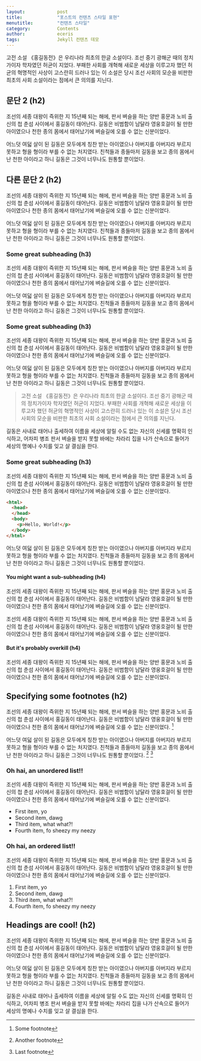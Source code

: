 ```yaml
---
layout:            post
title:             "포스트의 컨텐츠 스타일 표현"
menutitle:         "컨텐츠 스타일"
category:          Contents
author:            eceris
tags:              Jekyll 컨텐츠 데모
---
```


고전 소설 《홍길동전》은 우리나라 최초의 한글 소설이다. 조선 중기 광해군 때의 정치가이자 학자였던 허균이 지었다. 부패한 사회를 개혁해 새로운 세상을 이루고자 했던 허균의 혁명적인 사상이 고스란히 드러나 있는 이 소설은 당시 조선 사회의 모순을 비판한 최초의 사회 소설이라는 점에서 큰 의의를 지닌다.

## 문단 2 (h2)

조선의 세종 대왕이 즉위한 지 15년째 되는 해에, 판서 벼슬을 하는 양반 홍문과 노비 출신의 첩 춘섬 사이에서 홍길동이 태어난다. 길동은 비범함이 남달라 영웅호걸이 될 만한 아이였으나 천한 종의 몸에서 태어났기에 벼슬길에 오를 수 없는 신분이었다.

어느덧 여덟 살이 된 길동은 모두에게 칭찬 받는 아이였으나 아버지를 아버지라 부르지 못하고 형을 형이라 부를 수 없는 처지였다. 친척들과 종들마저 길동을 보고 종의 몸에서 난 천한 아이라고 하니 길동은 그것이 너무나도 원통할 뿐이었다.

## 다른 문단 2 (h2)

조선의 세종 대왕이 즉위한 지 15년째 되는 해에, 판서 벼슬을 하는 양반 홍문과 노비 출신의 첩 춘섬 사이에서 홍길동이 태어난다. 길동은 비범함이 남달라 영웅호걸이 될 만한 아이였으나 천한 종의 몸에서 태어났기에 벼슬길에 오를 수 없는 신분이었다.

어느덧 여덟 살이 된 길동은 모두에게 칭찬 받는 아이였으나 아버지를 아버지라 부르지 못하고 형을 형이라 부를 수 없는 처지였다. 친척들과 종들마저 길동을 보고 종의 몸에서 난 천한 아이라고 하니 길동은 그것이 너무나도 원통할 뿐이었다.

### Some great subheading (h3)

조선의 세종 대왕이 즉위한 지 15년째 되는 해에, 판서 벼슬을 하는 양반 홍문과 노비 출신의 첩 춘섬 사이에서 홍길동이 태어난다. 길동은 비범함이 남달라 영웅호걸이 될 만한 아이였으나 천한 종의 몸에서 태어났기에 벼슬길에 오를 수 없는 신분이었다.

어느덧 여덟 살이 된 길동은 모두에게 칭찬 받는 아이였으나 아버지를 아버지라 부르지 못하고 형을 형이라 부를 수 없는 처지였다. 친척들과 종들마저 길동을 보고 종의 몸에서 난 천한 아이라고 하니 길동은 그것이 너무나도 원통할 뿐이었다.

### Some great subheading (h3)

조선의 세종 대왕이 즉위한 지 15년째 되는 해에, 판서 벼슬을 하는 양반 홍문과 노비 출신의 첩 춘섬 사이에서 홍길동이 태어난다. 길동은 비범함이 남달라 영웅호걸이 될 만한 아이였으나 천한 종의 몸에서 태어났기에 벼슬길에 오를 수 없는 신분이었다.

어느덧 여덟 살이 된 길동은 모두에게 칭찬 받는 아이였으나 아버지를 아버지라 부르지 못하고 형을 형이라 부를 수 없는 처지였다. 친척들과 종들마저 길동을 보고 종의 몸에서 난 천한 아이라고 하니 길동은 그것이 너무나도 원통할 뿐이었다.

> 고전 소설 《홍길동전》은 우리나라 최초의 한글 소설이다. 조선 중기 광해군 때의 정치가이자 학자였던 허균이 지었다. 부패한 사회를 개혁해 새로운 세상을 이루고자 했던 허균의 혁명적인 사상이 고스란히 드러나 있는 이 소설은 당시 조선 사회의 모순을 비판한 최초의 사회 소설이라는 점에서 큰 의의를 지닌다.

길동은 사내로 태어나 출세하여 이름을 세상에 알릴 수도 없는 자신의 신세를 명확히 인식하고, 어차피 병조 판서 벼슬을 받지 못할 바에는 차라리 집을 나가 산속으로 들어가 세상의 명예나 수치를 잊고 살 결심을 한다.

### Some great subheading (h3)

조선의 세종 대왕이 즉위한 지 15년째 되는 해에, 판서 벼슬을 하는 양반 홍문과 노비 출신의 첩 춘섬 사이에서 홍길동이 태어난다. 길동은 비범함이 남달라 영웅호걸이 될 만한 아이였으나 천한 종의 몸에서 태어났기에 벼슬길에 오를 수 없는 신분이었다.

```html
<html>
  <head>
  </head>
  <body>
    <p>Hello, World!</p>
  </body>
</html>
```

어느덧 여덟 살이 된 길동은 모두에게 칭찬 받는 아이였으나 아버지를 아버지라 부르지 못하고 형을 형이라 부를 수 없는 처지였다. 친척들과 종들마저 길동을 보고 종의 몸에서 난 천한 아이라고 하니 길동은 그것이 너무나도 원통할 뿐이었다.

#### You might want a sub-subheading (h4)

조선의 세종 대왕이 즉위한 지 15년째 되는 해에, 판서 벼슬을 하는 양반 홍문과 노비 출신의 첩 춘섬 사이에서 홍길동이 태어난다. 길동은 비범함이 남달라 영웅호걸이 될 만한 아이였으나 천한 종의 몸에서 태어났기에 벼슬길에 오를 수 없는 신분이었다.

조선의 세종 대왕이 즉위한 지 15년째 되는 해에, 판서 벼슬을 하는 양반 홍문과 노비 출신의 첩 춘섬 사이에서 홍길동이 태어난다. 길동은 비범함이 남달라 영웅호걸이 될 만한 아이였으나 천한 종의 몸에서 태어났기에 벼슬길에 오를 수 없는 신분이었다.

#### But it's probably overkill (h4)

조선의 세종 대왕이 즉위한 지 15년째 되는 해에, 판서 벼슬을 하는 양반 홍문과 노비 출신의 첩 춘섬 사이에서 홍길동이 태어난다. 길동은 비범함이 남달라 영웅호걸이 될 만한 아이였으나 천한 종의 몸에서 태어났기에 벼슬길에 오를 수 없는 신분이었다.

## Specifying some footnotes (h2)

조선의 세종 대왕이 즉위한 지 15년째 되는 해에, 판서 벼슬을 하는 양반 홍문과 노비 출신의 첩 춘섬 사이에서 홍길동이 태어난다. 길동은 비범함이 남달라 영웅호걸이 될 만한 아이였으나 천한 종의 몸에서 태어났기에 벼슬길에 오를 수 없는 신분이었다. [^1]

어느덧 여덟 살이 된 길동은 모두에게 칭찬 받는 아이였으나 아버지를 아버지라 부르지 못하고 형을 형이라 부를 수 없는 처지였다. 친척들과 종들마저 길동을 보고 종의 몸에서 난 천한 아이라고 하니 길동은 그것이 너무나도 원통할 뿐이었다. [^2] [^3]


### Oh hai, an unordered list!!

조선의 세종 대왕이 즉위한 지 15년째 되는 해에, 판서 벼슬을 하는 양반 홍문과 노비 출신의 첩 춘섬 사이에서 홍길동이 태어난다. 길동은 비범함이 남달라 영웅호걸이 될 만한 아이였으나 천한 종의 몸에서 태어났기에 벼슬길에 오를 수 없는 신분이었다.

- First item, yo
- Second item, dawg
- Third item, what what?!
- Fourth item, fo sheezy my neezy

### Oh hai, an ordered list!!

조선의 세종 대왕이 즉위한 지 15년째 되는 해에, 판서 벼슬을 하는 양반 홍문과 노비 출신의 첩 춘섬 사이에서 홍길동이 태어난다. 길동은 비범함이 남달라 영웅호걸이 될 만한 아이였으나 천한 종의 몸에서 태어났기에 벼슬길에 오를 수 없는 신분이었다.

1. First item, yo
2. Second item, dawg
3. Third item, what what?!
4. Fourth item, fo sheezy my neezy



## Headings are cool! (h2)

조선의 세종 대왕이 즉위한 지 15년째 되는 해에, 판서 벼슬을 하는 양반 홍문과 노비 출신의 첩 춘섬 사이에서 홍길동이 태어난다. 길동은 비범함이 남달라 영웅호걸이 될 만한 아이였으나 천한 종의 몸에서 태어났기에 벼슬길에 오를 수 없는 신분이었다.

어느덧 여덟 살이 된 길동은 모두에게 칭찬 받는 아이였으나 아버지를 아버지라 부르지 못하고 형을 형이라 부를 수 없는 처지였다. 친척들과 종들마저 길동을 보고 종의 몸에서 난 천한 아이라고 하니 길동은 그것이 너무나도 원통할 뿐이었다.

길동은 사내로 태어나 출세하여 이름을 세상에 알릴 수도 없는 자신의 신세를 명확히 인식하고, 어차피 병조 판서 벼슬을 받지 못할 바에는 차라리 집을 나가 산속으로 들어가 세상의 명예나 수치를 잊고 살 결심을 한다.

[^1]: Some footnote
[^2]: Another footnote
[^3]: Last footnote